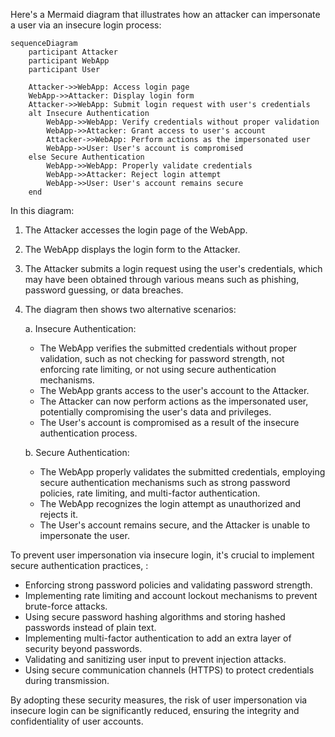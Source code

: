 Here's a Mermaid diagram that illustrates how an attacker can impersonate a user via an insecure login process:

```mermaid
sequenceDiagram
    participant Attacker
    participant WebApp
    participant User

    Attacker->>WebApp: Access login page
    WebApp->>Attacker: Display login form
    Attacker->>WebApp: Submit login request with user's credentials
    alt Insecure Authentication
        WebApp->>WebApp: Verify credentials without proper validation
        WebApp->>Attacker: Grant access to user's account
        Attacker->>WebApp: Perform actions as the impersonated user
        WebApp->>User: User's account is compromised
    else Secure Authentication
        WebApp->>WebApp: Properly validate credentials
        WebApp->>Attacker: Reject login attempt
        WebApp->>User: User's account remains secure
    end
```

In this diagram:

1. The Attacker accesses the login page of the WebApp.
2. The WebApp displays the login form to the Attacker.
3. The Attacker submits a login request using the user's credentials, which may have been obtained through various means such as phishing, password guessing, or data breaches.

4. The diagram then shows two alternative scenarios:

   a. Insecure Authentication:
      - The WebApp verifies the submitted credentials without proper validation, such as not checking for password strength, not enforcing rate limiting, or not using secure authentication mechanisms.
      - The WebApp grants access to the user's account to the Attacker.
      - The Attacker can now perform actions as the impersonated user, potentially compromising the user's data and privileges.
      - The User's account is compromised as a result of the insecure authentication process.

   b. Secure Authentication:
      - The WebApp properly validates the submitted credentials, employing secure authentication mechanisms such as strong password policies, rate limiting, and multi-factor authentication.
      - The WebApp recognizes the login attempt as unauthorized and rejects it.
      - The User's account remains secure, and the Attacker is unable to impersonate the user.

To prevent user impersonation via insecure login, it's crucial to implement secure authentication practices, :

- Enforcing strong password policies and validating password strength.
- Implementing rate limiting and account lockout mechanisms to prevent brute-force attacks.
- Using secure password hashing algorithms and storing hashed passwords instead of plain text.
- Implementing multi-factor authentication to add an extra layer of security beyond passwords.
- Validating and sanitizing user input to prevent injection attacks.
- Using secure communication channels (HTTPS) to protect credentials during transmission.

By adopting these security measures, the risk of user impersonation via insecure login can be significantly reduced, ensuring the integrity and confidentiality of user accounts.
